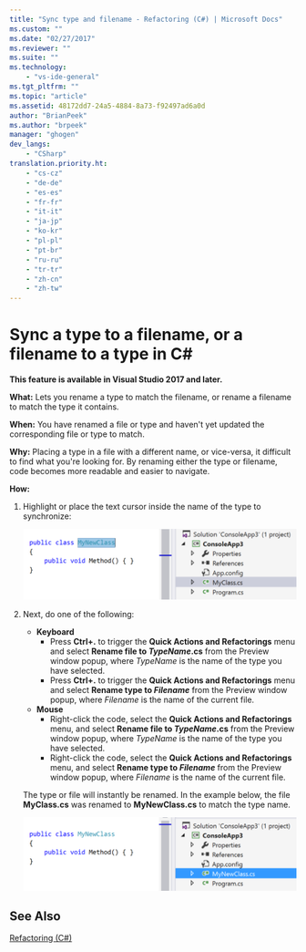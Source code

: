```yaml
---
title: "Sync type and filename - Refactoring (C#) | Microsoft Docs"
ms.custom: ""
ms.date: "02/27/2017"
ms.reviewer: ""
ms.suite: ""
ms.technology: 
    - "vs-ide-general"
ms.tgt_pltfrm: ""
ms.topic: "article"
ms.assetid: 48172dd7-24a5-4884-8a73-f92497ad6a0d
author: "BrianPeek"
ms.author: "brpeek"
manager: "ghogen"
dev_langs:
    - "CSharp"
translation.priority.ht: 
    - "cs-cz"
    - "de-de"
    - "es-es"
    - "fr-fr"
    - "it-it"
    - "ja-jp"
    - "ko-kr"
    - "pl-pl"
    - "pt-br"
    - "ru-ru"
    - "tr-tr"
    - "zh-cn"
    - "zh-tw"
---
```


# Sync a type to a filename, or a filename to a type in C# #

<!-- VERSIONLESS -->
**This feature is available in Visual Studio 2017 and later.**

**What:** Lets you rename a type to match the filename, or rename a filename to match the type it contains.

**When:** You have renamed a file or type and haven't yet updated the corresponding file or type to match. 

**Why:** Placing a type in a file with a different name, or vice-versa, it difficult to find what you're looking for.  By renaming either the type or filename, code becomes more readable and easier to navigate.

**How:**

1. Highlight or place the text cursor inside the name of the type to synchronize:

   ![Highlighted code](media/synctype_highlight.png)

1. Next, do one of the following:
   * **Keyboard**
     * Press **Ctrl+.** to trigger the **Quick Actions and Refactorings** menu and select **Rename file to *TypeName*.cs** from the Preview window popup, where *TypeName* is the name of the type you have selected.
     * Press **Ctrl+.** to trigger the **Quick Actions and Refactorings** menu and select **Rename type to _Filename_** from the Preview window popup, where *Filename* is the name of the current file.
   * **Mouse**
     * Right-click the code, select the **Quick Actions and Refactorings** menu, and select **Rename file to *TypeName*.cs** from the Preview window popup, where *TypeName* is the name of the type you have selected.
     * Right-click the code, select the **Quick Actions and Refactorings** menu, and select **Rename type to _Filename_** from the Preview window popup, where *Filename* is the name of the current file.

   The type or file will instantly be renamed.  In the example below, the file **MyClass.cs** was renamed to **MyNewClass.cs** to match the type name.

   ![Inline result](media/synctype_result.png)

## See Also  
[Refactoring (C#)](../refactoring-csharp.md)